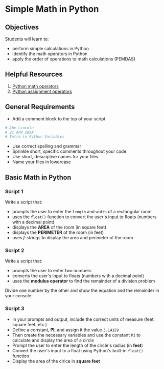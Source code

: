 
# Simple Math in Python

## Objectives

Students will learn to:

- perform simple calculations in Python
- identify the math operators in Python
- apply the order of operations to math calculations (PEMDAS)

## Helpful Resources

 1. [Python math operators](https://www.w3schools.com/python/gloss_python_arithmetic_operators.asp)
 2. [Python assignment operators](https://www.w3schools.com/python/python_operators.asp)

## General Requirements

- Add a comment block to the top of your script
```python
# Abe Lincoln
# 21 APR 20XX
# Intro to Python Variables
```
- Use correct spelling and grammar
- Sprinkle short, specific comments throughout your code
- Use short, descriptive names for your files
- Name your files in lowercase

## Basic Math in Python

### Script 1
Write a script that:

 - prompts the user to enter the `length` and `width` of a rectangular room
 - uses the `float()` function to convert the user's input to floats (numbers with a decimal point)
 - displays the **AREA** of the room (in square feet)
 - displays the **PERIMETER** of the room (in feet)
 - uses *f-strings* to display the area and perimeter of the room

### Script 2
Write a script that:

- prompts the user to enter two numbers
- converts the user's input to floats (numbers with a decimal point)
- uses the **modulus operator** to find the remainder of a division problem 

Divide one number by the other and show the equation and the remainder in your console.

### Script 3
- In your prompts and output, include the correct units of measure (feet, square feet, etc.)
- Define a constant, **PI**, and assign it the value `3.14159`
- Then create the necessary variables and use the constant `PI` to calculate and display the area of a circle
- Prompt the user to enter the length of the circle's radius (in **feet**)
- Convert the user's input to a float using Python's built-in `float()` function
- Display the area of the cirlce in **square feet**
